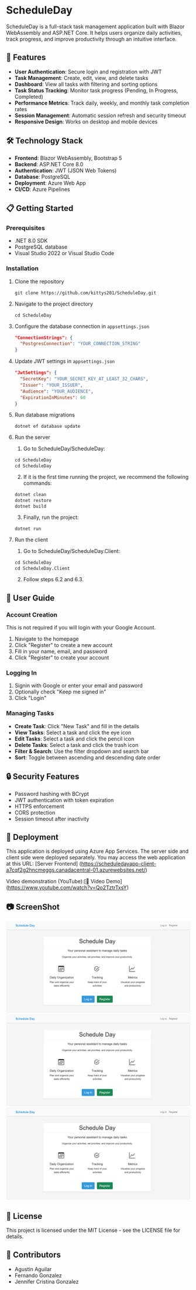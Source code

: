 # ScheduleDay

ScheduleDay is a full-stack task management application built with Blazor WebAssembly and ASP.NET Core. It helps users organize daily activities, track progress, and improve productivity through an intuitive interface.

## 🚀 Features

- **User Authentication**: Secure login and registration with JWT
- **Task Management**: Create, edit, view, and delete tasks
- **Dashboard**: View all tasks with filtering and sorting options
- **Task Status Tracking**: Monitor task progress (Pending, In Progress, Completed)
- **Performance Metrics**: Track daily, weekly, and monthly task completion rates
- **Session Management**: Automatic session refresh and security timeout
- **Responsive Design**: Works on desktop and mobile devices

## 🛠️ Technology Stack

- **Frontend**: Blazor WebAssembly, Bootstrap 5
- **Backend**: ASP.NET Core 8.0
- **Authentication**: JWT (JSON Web Tokens)
- **Database**: PostgreSQL
- **Deployment**: Azure Web App
- **CI/CD**: Azure Pipelines

## 📋 Getting Started

### Prerequisites

- .NET 8.0 SDK
- PostgreSQL database
- Visual Studio 2022 or Visual Studio Code

### Installation

1. Clone the repository

   ```
   git clone https://github.com/kittys201/ScheduleDay.git
   ```

2. Navigate to the project directory

   ```
   cd ScheduleDay
   ```

3. Configure the database connection in `appsettings.json`

   ```json
   "ConnectionStrings": {
     "PostgresConnection": "YOUR_CONNECTION_STRING"
   }
   ```

4. Update JWT settings in `appsettings.json`

   ```json
   "JwtSettings": {
     "SecretKey": "YOUR_SECRET_KEY_AT_LEAST_32_CHARS",
     "Issuer": "YOUR_ISSUER",
     "Audience": "YOUR_AUDIENCE",
     "ExpirationInMinutes": 60
   }
   ```

5. Run database migrations

   ```
   dotnet ef database update
   ```

6. Run the server

   1. Go to ScheduleDay/ScheduleDay:

   ```
   cd ScheduleDay
   cd ScheduleDay
   ```

   2. If it is the first time running the project, we recommend the following commands:

   ```
   dotnet clean
   dotnet restore
   dotnet build
   ```

   3. Finally, run the project:

   ```
   dotnet run
   ```

7. Run the client
   1. Go to ScheduleDay/ScheduleDay.Client:
   ```
   cd ScheduleDay
   cd ScheduleDay.Client
   ```
   2. Follow steps 6.2 and 6.3.

## 📱 User Guide

### Account Creation

This is not required if you will login with your Google Account.

1. Navigate to the homepage
2. Click "Register" to create a new account
3. Fill in your name, email, and password
4. Click "Register" to create your account

### Logging In

1. Signin with Google or enter your email and password
2. Optionally check "Keep me signed in"
3. Click "Login"

### Managing Tasks

- **Create Task**: Click "New Task" and fill in the details
- **View Tasks**: Select a task and click the eye icon
- **Edit Tasks**: Select a task and click the pencil icon
- **Delete Tasks**: Select a task and click the trash icon
- **Filter & Search**: Use the filter dropdown and search bar
- **Sort**: Toggle between ascending and descending date order

## 🔒 Security Features

- Password hashing with BCrypt
- JWT authentication with token expiration
- HTTPS enforcement
- CORS protection
- Session timeout after inactivity

## 🚢 Deployment

This application is deployed using Azure App Services. The server side and client side were deployed separately. You may access the web application at this URL: [Server Frontend] (https://scheduledayapp-client-a7cqf2g2hncmeggs.canadacentral-01.azurewebsites.net/)

Video demonstration (YouTube):[🎥 Video Demo] (https://www.youtube.com/watch?v=Qo2TztrTxsY)

## 📷  ScreenShot
<img src="https://github.com/kittys201/ScheduleDay/blob/main/Screenshots/Captura1.png?raw=true" alt="im" >
<img src="https://github.com/kittys201/ScheduleDay/blob/main/Screenshots/Captura2.png?raw=true" alt="im" >
<img src="https://github.com/kittys201/ScheduleDay/blob/main/Screenshots/Captura3.png?raw=true" alt="im" >

## 📝 License

This project is licensed under the MIT License - see the LICENSE file for details.

## 👥 Contributors

- Agustin Aguilar
- Fernando Gonzalez
- Jennifer Cristina Gonzalez
